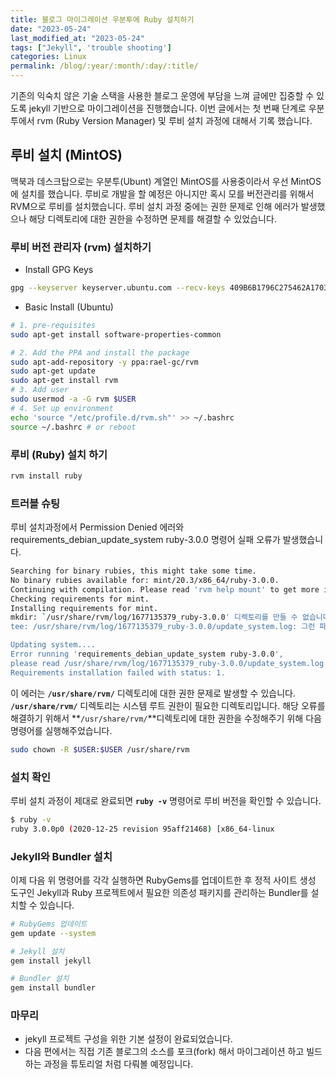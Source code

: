 ```yaml
---
title: 블로그 마이그레이션 우분투에 Ruby 설치하기
date: "2023-05-24"
last_modified_at: "2023-05-24"
tags: ["Jekyll", 'trouble shooting']
categories: Linux
permalink: /blog/:year/:month/:day/:title/
---
```

기존의 익숙치 않은 기술 스택을 사용한 블로그 운영에 부담을 느껴 글에만 집중할 수 있도록 jekyll 기반으로 마이그레이션을 진행했습니다. 이번 글에서는 첫 번째 단계로 우분투에서 rvm (Ruby Version Manager) 및 루비 설치 과정에 대해서 기록 했습니다.
<!--more-->

## 루비 설치 (MintOS)

맥북과 데스크탑으로는 우분투(Ubunt) 계열인 MintOS를 사용중이라서 우선 MintOS에 설치를 했습니다. 루비로 개발을 할 예정은 아니지만 혹시 모를 버전관리를 위해서 RVM으로 루비를 설치했습니다. 루비 설치 과정 중에는 권한 문제로 인해 에러가 발생했으나 해당 디렉토리에 대한 권한을 수정하면 문제를 해결할 수 있었습니다.

### 루비 버전 관리자 (rvm) 설치하기

- Install GPG Keys

```bash
gpg --keyserver keyserver.ubuntu.com --recv-keys 409B6B1796C275462A1703113804BB82D39DC0E3 7D2BAF1CF37B13E2069D6956105BD0E739499BDB
```

- Basic Install (Ubuntu)

```bash
# 1. pre-requisites
sudo apt-get install software-properties-common

# 2. Add the PPA and install the package
sudo apt-add-repository -y ppa:rael-gc/rvm
sudo apt-get update
sudo apt-get install rvm
# 3. Add user
sudo usermod -a -G rvm $USER
# 4. Set up environment
echo 'source "/etc/profile.d/rvm.sh"' >> ~/.bashrc
source ~/.bashrc # or reboot
```

### 루비 (Ruby) 설치 하기

```bash
rvm install ruby
```

### 트러블 슈팅

루비 설치과정에서 Permission Denied 에러와 requirements_debian_update_system ruby-3.0.0 명령어 실패 오류가 발생했습니다.

```bash
Searching for binary rubies, this might take some time.
No binary rubies available for: mint/20.3/x86_64/ruby-3.0.0.
Continuing with compilation. Please read 'rvm help mount' to get more information on binary rubies.
Checking requirements for mint.
Installing requirements for mint.
mkdir: `/usr/share/rvm/log/1677135379_ruby-3.0.0' 디렉토리를 만들 수 없습니다: 허가 거부
tee: /usr/share/rvm/log/1677135379_ruby-3.0.0/update_system.log: 그런 파일이나 디렉터리가 없습니다

Updating system....
Error running 'requirements_debian_update_system ruby-3.0.0',
please read /usr/share/rvm/log/1677135379_ruby-3.0.0/update_system.log
Requirements installation failed with status: 1.
```

이 에러는 **`/usr/share/rvm/`** 디렉토리에 대한 권한 문제로 발생할 수 있습니다. **`/usr/share/rvm/`** 디렉토리는 시스템 루트 권한이 필요한 디렉토리입니다. 해당 오류를 해결하기 위해서 **`/usr/share/rvm/`**디렉토리에 대한 권한을 수정해주기 위해 다음 명령어를 실행해주었습니다.

```bash
sudo chown -R $USER:$USER /usr/share/rvm
```

### 설치 확인

루비 설치 과정이 제대로 완료되면 **`ruby -v`** 명령어로 루비 버전을 확인할 수 있습니다.

```bash
$ ruby -v
ruby 3.0.0p0 (2020-12-25 revision 95aff21468) [x86_64-linux
```

### Jekyll와 Bundler 설치

이제 다음 위 명령어를 각각 실행하면 RubyGems를 업데이트한 후 정적 사이트 생성 도구인 Jekyll과 Ruby 프로젝트에서 필요한 의존성 패키지를 관리하는 Bundler를 설치할 수 있습니다.

```bash
# RubyGems 업데이트
gem update --system

# Jekyll 설치
gem install jekyll

# Bundler 설치
gem install bundler
```

### 마무리

- jekyll 프로젝트 구성을 위한 기본 설정이 완료되었습니다.
- 다음 편에서는 직접 기존 블로그의 소스를 포크(fork) 해서 마이그레이션 하고 빌드 하는 과정을 튜토리얼 처럼 다뤄볼 예정입니다.
